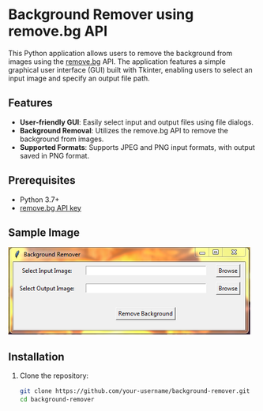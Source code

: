 # Background Remover using remove.bg API

This Python application allows users to remove the background from images using the [remove.bg](https://www.remove.bg/) API. The application features a simple graphical user interface (GUI) built with Tkinter, enabling users to select an input image and specify an output file path.

## Features
- **User-friendly GUI**: Easily select input and output files using file dialogs.
- **Background Removal**: Utilizes the remove.bg API to remove the background from images.
- **Supported Formats**: Supports JPEG and PNG input formats, with output saved in PNG format.

## Prerequisites
- Python 3.7+
- [remove.bg API key](https://www.remove.bg/api)

##  Sample Image
![Sample](https://github.com/DevXOXUtkarsh/Img-Background-Remover/blob/main/sample.PNG)
## Installation

1. Clone the repository:
   ```sh
   git clone https://github.com/your-username/background-remover.git
   cd background-remover
